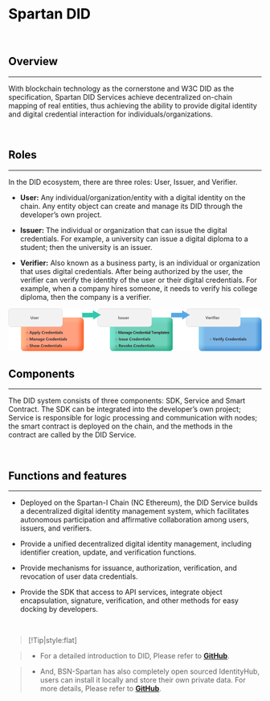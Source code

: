 # <font color=Black>Spartan DID</font>

<br/>

## <font color=Black><span id="1">Overview</span></font>
---

With blockchain technology as the cornerstone and W3C DID as the specification, Spartan DID Services achieve decentralized on-chain mapping of real entities, thus achieving the ability to provide digital identity and digital credential interaction for individuals/organizations.



<br/>

## <font color=Black><span id="2">Roles</span></font>
---

In the DID ecosystem, there are three roles: User, Issuer, and Verifier.

- **User:** Any individual/organization/entity with a digital identity on the chain. Any entity object can create and manage its DID through the developer’s own project.

- **Issuer:** The individual or organization that can issue the digital credentials. For example, a university can issue a digital diploma to a student; then the university is an issuer.

- **Verifier:** Also known as a business party, is an individual or organization that uses digital credentials. After being authorized by the user, the verifier can verify the identity of the user or their digital credentials. For example, when a company hires someone, it needs to verify his college diploma, then the company is a verifier.


<img src='img/didroles.png' style='width:600px;' alt='didroles' title='didroles'>


<br/>

## <font color=Black><span id="3">Components</span></font>
---

The DID system consists of three components: SDK, Service and Smart Contract. The SDK can be integrated into the developer’s own project; Service is responsible for logic processing and communication with nodes; the smart contract is deployed on the chain, and the methods in the contract are called by the DID Service.


<br/>

## <font color=Black><span id="4">Functions and features</span></font>
---


- Deployed on the Spartan-I Chain (NC Ethereum), the DID Service builds a decentralized digital identity management system, which facilitates autonomous participation and affirmative collaboration among users, issuers, and verifiers.

- Provide a unified decentralized digital identity management, including identifier creation, update, and verification functions.

- Provide mechanisms for issuance, authorization, verification, and revocation of user data credentials.

- Provide the SDK that access to API services, integrate object encapsulation, signature, verification, and other methods for easy docking by developers.



<br/>

> [!Tip|style:flat]

> - For a detailed introduction to DID, Please refer to [**GitHub**](https://github.com/BSN-Spartan/DID/tree/main/docs).

> - And, BSN-Spartan has also completely open sourced IdentityHub, users can install it locally and store their own private data. For more details, Please refer to [**GitHub**]( https://github.com/BSN-Spartan/IdentityHub).



<br/>
<br/>
<br/>